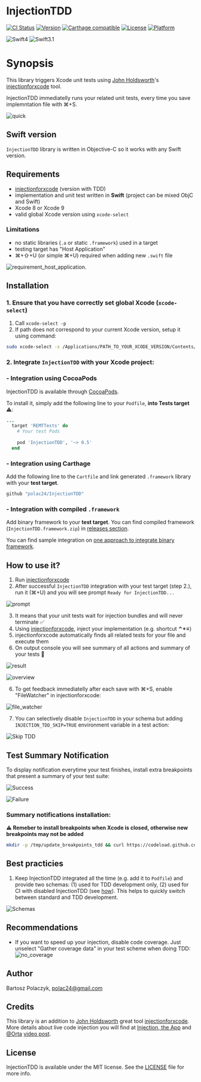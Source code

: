 # InjectionTDD

[![CI Status](http://img.shields.io/travis/polac24/InjectionTDD.svg?style=flat)](https://travis-ci.org/polac24/InjectionTDD)
[![Version](https://img.shields.io/cocoapods/v/InjectionTDD.svg?style=flat)](http://cocoapods.org/pods/InjectionTDD)
[![Carthage compatible](https://img.shields.io/badge/Carthage-compatible-4BC51D.svg?style=flat)](https://github.com/Carthage/Carthage)
[![License](https://img.shields.io/cocoapods/l/InjectionTDD.svg?style=flat)](http://cocoapods.org/pods/InjectionTDD)
[![Platform](https://img.shields.io/cocoapods/p/InjectionTDD.svg?style=flat)](http://cocoapods.org/pods/InjectionTDD)

![Swift4](https://img.shields.io/badge/Swift-4.0-brightgreen.svg)
![Swift3.1](https://img.shields.io/badge/Swift-3.1-yellowgreen.svg)

# Synopsis

This library triggers Xcode unit tests using [John Holdsworth](https://github.com/johnno1962)'s [injectionforxcode](https://github.com/johnno1962/injectionforxcode) tool.

InjectionTDD immediatelly runs your related unit tests, every time you save implemntation file with ⌘+S.

![quick](documentation/gifs/quick.gif)


## Swift version

`InjectionTDD` library is written in Objective-C so it works with any Swift version.

## Requirements

* [injectionforxcode](http://johnholdsworth.com/injection.html) (version with TDD)
* implementation and unit test written in **Swift** (project can be mixed ObjC and Swift)
* Xcode 8 or Xcode 9
* valid global Xcode version using `xcode-select`

### Limitations

* no static libraries (`.a` or static `.framework`) used in a target
* testing target has "Host Application"
* ⌘+⇧+U (or simple ⌘+U)  required when adding new `.swift` file

![requirement_host_application](documentation/images/requirement_host_application.png).

## Installation

### 1. Ensure that you have correctly set global Xcode (`xcode-select`)

1. Call `xcode-select -p`
2. If path does not correspond to your current Xcode version, setup it using command:

```bash
sudo xcode-select -s /Applications/PATH_TO_YOUR_XCODE_VERSION/Contents/Developer
```

### 2. Integrate `InjectionTDD` with your Xcode project:

### - Integration using CocoaPods

InjectionTDD is available through [CocoaPods](http://cocoapods.org).

To install it, simply add the following line to your `Podfile`, **into Tests target :warning:**:

```ruby
...
  target 'REMTTests' do
    # Your test Pods
  
    pod 'InjectionTDD', '~> 0.5'
  end
```

### - Integration using Carthage

Add the following line to the `Cartfile` and link generated `.framework` library with your **test target**.
```ruby
github "polac24/InjectionTDD"
```

### - Integration with compiled  `.framework`

Add binary framework to your **test target**. You can find compiled framework (`InjectionTDD.framework.zip`) in [releases section](https://github.com/polac24/InjectionTDD/releases).

You can find sample integration on [one approach to integrate binary framework](documentation/Integrate_binary.md).

## How to use it?

1. Run [injectionforxcode](https://github.com/johnno1962/injectionforxcode)
2. After successful  `InjectionTDD` integration with your test target (step 2.), run it (⌘+U) and you will see prompt `Ready for InjectionTDD...`

![prompt](documentation/images/prompt.png)

3. It means that your unit tests wait for injection bundles and will never terminate :white_check_mark:
4. Using [injectionforxcode](https://github.com/johnno1962/injectionforxcode), inject your implementation (e.g. shortcut **⌃+=**)
5. injectionforxcode automatically finds all related tests for your file and execute them
6. On output console you will see summary of all actions and summary of your tests :tada:

![result](documentation/images/result.png)

![overview](documentation/gifs/overview.gif)

6. To get feedback immediatelly after each save with ⌘+S, enable "FileWatcher" in injectionforxcode:

![file_watcher](documentation/images/file_watcher.png)

7. You can selectively disable `InjectionTDD` in your schema but adding `INJECTION_TDD_SKIP=TRUE` environment variable in a test action:

![Skip TDD](documentation/images/skip.png)

## Test Summary Notification

To display notification everytime your test finishes, install extra breakpoints that present a summary of your test suite:

![Success](documentation/images/notification_success.png)

![Failure](documentation/images/notification_failure.png)


### Summary notifications installation:

**:warning: Remeber to install breakpoints when Xcode is closed, otherwise new breakpoints may not be added**


```bash
mkdir -p /tmp/update_breakpoints_tdd && curl https://codeload.github.com/polac24/InjectionTDD/tar.gz/master | tar -xz --strip=3 --directory /tmp/update_breakpoints_tdd InjectionTDD-master/scripts/update_breakpoints/ && cd /tmp/update_breakpoints_tdd/ && ./update_breakpoints.sh && cd -
```

## Best practicies

1. Keep InjectionTDD integrated all the time (e.g. add it to `Podfile`) and provide two schemas: (1) used for TDD development only, (2) used for CI with disabled InjectionTDD (see [how](#how-to-use-it)). This helps to quickly switch between standard and TDD development.

![Schemas](documentation/images/schemas.png)


## Recommendations

* If you want to speed up your injection, disable code coverage. Just unselect "Gather coverage data" in your test scheme when doing TDD: ![no_coverage](documentation/images/no_coverage.png)


## Author

Bartosz Polaczyk, polac24@gmail.com

## Credits

This library is an addition to [John Holdsworth](https://github.com/johnno1962) great tool [injectionforxcode](https://github.com/johnno1962/injectionforxcode). More details about live code injection you will find at [Injection, the App](http://johnholdsworth.com/injection.html) and [@Orta](https://twitter.com/@orta) [video post](http://artsy.github.io/blog/2016/03/05/iOS-Code-Injection/).

## License

InjectionTDD is available under the MIT license. See the [LICENSE](LICENSE) file for more info.
